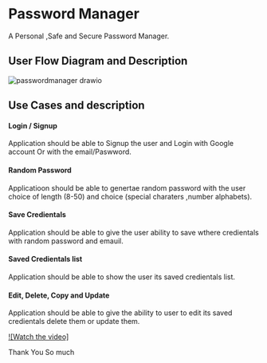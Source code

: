 # Password Manager

A Personal ,Safe and Secure Password Manager.

## User Flow Diagram and Description

![passwordmanager drawio](https://user-images.githubusercontent.com/70685682/185803386-1733f9c8-8ca2-4bdf-a085-8184d16dad2d.png)

## Use Cases and description

#### Login / Signup
Application should be able to Signup the user and  Login with Google account Or with the email/Paswword.

#### Random Password
Applicatioon should be able to genertae random password with the user choice of length (8-50) and choice (special charaters ,number alphabets).

#### Save Credientals

Application should be able to give the user ability to save wthere credientals with random password and emauil.

#### Saved Credientals list

Application should be able to show the user its saved credientals list.

#### Edit, Delete, Copy and Update

Application should be able to give the ability to user to edit its saved credientals delete them or update them.


[![Watch the video]](https://youtu.be/h4tWM4c2SrQ)

Thank You So much

